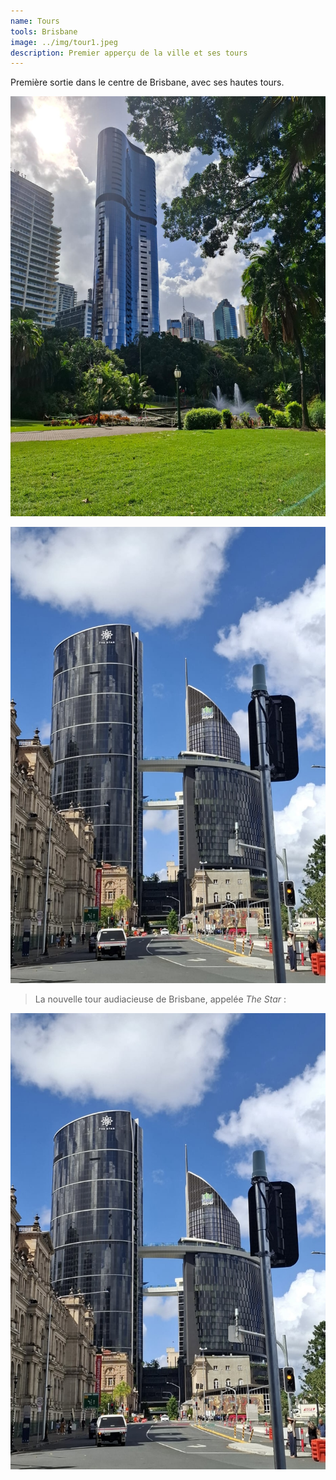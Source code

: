 ```yaml
---
name: Tours
tools: Brisbane
image: ../img/tour1.jpeg
description: Premier apperçu de la ville et ses tours
---
```


Première sortie dans le centre de Brisbane, avec ses hautes tours.

![](../img/tour2.jpeg)

![](../img/tour3.jpeg)

> La nouvelle tour audiacieuse de Brisbane, appelée *The Star* : 

![](../img/tour3.jpeg)
